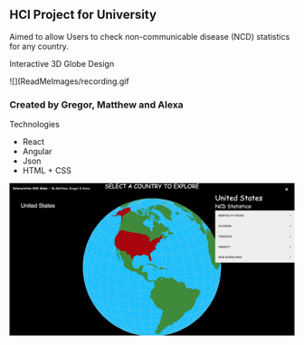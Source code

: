 ## HCI Project for University
Aimed to allow Users to check non-communicable disease (NCD) statistics for any country.

Interactive 3D Globe Design

![](ReadMeImages/recording.gif



### Created by Gregor, Matthew and Alexa
Technologies 
* React
* Angular
* Json
* HTML + CSS

![](ReadMeImages/view.png)
